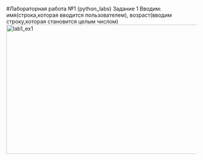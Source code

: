 #Лабораторная работа №1 (python_labs)
Задание 1
Вводим: имя(строка,которая вводится пользователем), возраст(вводим строку,которая становится целым числом)
<img width="1093" height="344" alt="lab1_ex1" src="https://github.com/user-attachments/assets/cf58cc99-5efa-415b-9b4d-d00c573be714" />

